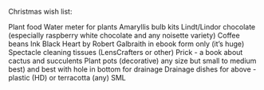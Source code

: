 Christmas wish list: 

Plant food
Water meter for plants
Amaryllis bulb kits
Lindt/Lindor chocolate (especially raspberry white chocolate and any noisette variety) 
Coffee beans
Ink Black Heart by Robert Galbraith in ebook form only (it’s huge)
Spectacle cleaning tissues (LensCrafters or other)
Prick - a book about cactus and succulents 
Plant pots (decorative) any size but small to medium best) and best with hole in bottom for drainage 
Drainage dishes for above - plastic (HD) or terracotta (any) SML